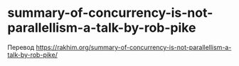 # summary-of-concurrency-is-not-parallellism-a-talk-by-rob-pike

Перевод https://rakhim.org/summary-of-concurrency-is-not-parallellism-a-talk-by-rob-pike/
